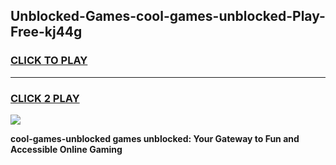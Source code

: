 
## Unblocked-Games-cool-games-unblocked-Play-Free-kj44g
<h3>
<a href="https://premium76.site?title=cool-games-unblocked&ref=23A">CLICK TO PLAY</a></h3>
<hr>

<h3>
<a href="https://premium76.site?title=cool-games-unblocked&ref=23A">CLICK 2 PLAY</a>
  
</h3>

<a href="https://premium76.site?title=cool-games-unblocked&ref=23A"><img src="https://clearcache.store/games.png"></a>


**cool-games-unblocked games unblocked: Your Gateway to Fun and Accessible Online Gaming**
